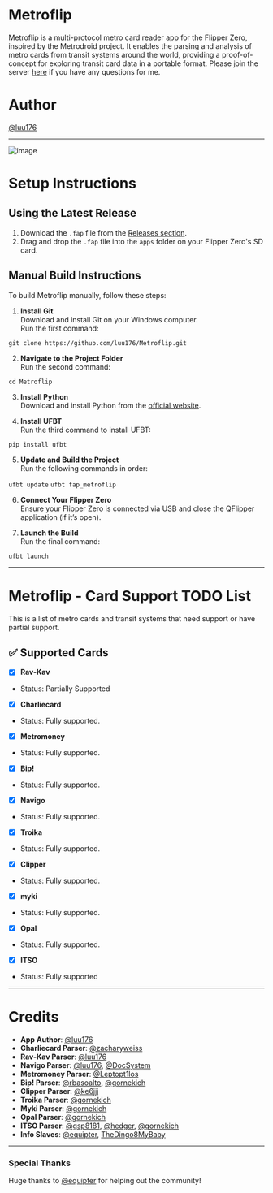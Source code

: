 # Metroflip
Metroflip is a multi-protocol metro card reader app for the Flipper Zero, inspired by the Metrodroid project. It enables the parsing and analysis of metro cards from transit systems around the world, providing a proof-of-concept for exploring transit card data in a portable format. Please join the server [here](https://discord.gg/NR5hhbAXqS) if you have any questions for me.

# Author
[@luu176](https://github.com/luu176)

---

![image](screenshots/Menu-Top.png)

# Setup Instructions

## Using the Latest Release
1. Download the `.fap` file from the [Releases section](https://github.com/luu176/Metroflip/releases).
2. Drag and drop the `.fap` file into the `apps` folder on your Flipper Zero's SD card.

## Manual Build Instructions
To build Metroflip manually, follow these steps:

1. **Install Git**  
   Download and install Git on your Windows computer.  
   Run the first command:  

```git clone https://github.com/luu176/Metroflip.git```

2. **Navigate to the Project Folder**  
Run the second command:  

```cd Metroflip```

3. **Install Python**  
Download and install Python from the [official website](https://www.python.org).  

4. **Install UFBT**  
Run the third command to install UFBT:  

```pip install ufbt```

5. **Update and Build the Project**  
Run the following commands in order:  

```ufbt update```
```ufbt fap_metroflip```

6. **Connect Your Flipper Zero**  
Ensure your Flipper Zero is connected via USB and close the QFlipper application (if it’s open).  

7. **Launch the Build**  
Run the final command:  

```ufbt launch```

---

# Metroflip - Card Support TODO List

This is a list of metro cards and transit systems that need support or have partial support.

## ✅ Supported Cards
- [x] **Rav-Kav**  
- Status: Partially Supported
- [x] **Charliecard**  
- Status: Fully supported.
- [x] **Metromoney**  
- Status: Fully supported.
- [x] **Bip!**  
- Status: Fully supported.
- [x] **Navigo**  
- Status: Fully supported.
- [x] **Troika**
- Status: Fully supported.
- [x] **Clipper**
- Status: Fully supported.
- [x] **myki**
- Status: Fully supported.
- [x] **Opal**
- Status: Fully supported.
- [x] **ITSO**
- Status: Fully supported

---

# Credits
- **App Author**: [@luu176](https://github.com/luu176)
- **Charliecard Parser**: [@zacharyweiss](https://github.com/zacharyweiss)
- **Rav-Kav Parser**: [@luu176](https://github.com/luu176)
- **Navigo Parser**: [@luu176](https://github.com/luu176), [@DocSystem](https://github.com/DocSystem)
- **Metromoney Parser**: [@Leptopt1los](https://github.com/Leptopt1los)
- **Bip! Parser**: [@rbasoalto](https://github.com/rbasoalto), [@gornekich](https://github.com/gornekich)
- **Clipper Parser**: [@ke6jjj](https://github.com/ke6jjj)
- **Troika Parser**: [@gornekich](https://github.com/gornekich)
- **Myki Parser**: [@gornekich](https://github.com/gornekich)
- **Opal Parser**: [@gornekich](https://github.com/gornekich)
- **ITSO Parser**: [@gsp8181](https://github.com/gsp8181), [@hedger](https://github.com/hedger), [@gornekich](https://github.com/gornekich)
- **Info Slaves**: [@equipter](https://github.com/equipter), [TheDingo8MyBaby](https://github.com/TheDingo8MyBaby)

---

### Special Thanks
Huge thanks to [@equipter](https://github.com/equipter) for helping out the community!
